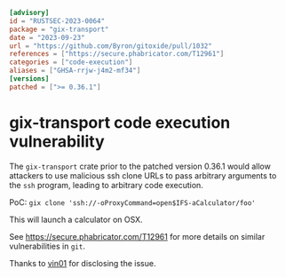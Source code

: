 ```toml
[advisory]
id = "RUSTSEC-2023-0064"
package = "gix-transport"
date = "2023-09-23"
url = "https://github.com/Byron/gitoxide/pull/1032"
references = ["https://secure.phabricator.com/T12961"]
categories = ["code-execution"]
aliases = ["GHSA-rrjw-j4m2-mf34"]
[versions]
patched = [">= 0.36.1"]
```

# gix-transport code execution vulnerability

The `gix-transport` crate prior to the patched version 0.36.1 would allow attackers to
use malicious ssh clone URLs to pass arbitrary arguments to the `ssh` program, leading
to arbitrary code execution.

PoC: `gix clone 'ssh://-oProxyCommand=open$IFS-aCalculator/foo'`

This will launch a calculator on OSX.

See <https://secure.phabricator.com/T12961> for more details on similar vulnerabilities in `git`.

Thanks to [vin01](https://github.com/vin01) for disclosing the issue.
